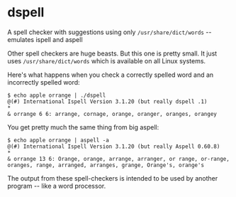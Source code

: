# dspell
A spell checker with suggestions using only `/usr/share/dict/words` -- emulates ispell and aspell

Other spell checkers are huge beasts.  But this one is pretty small.
It just uses `/usr/share/dict/words` which is available on all Linux systems.

Here's what happens when you check a correctly spelled word and an incorrectly spelled word:

```
$ echo apple orrange | ./dspell
@(#) International Ispell Version 3.1.20 (but really dspell .1)
*
& orrange 6 6: arrange, cornage, orange, oranger, oranges, orangey
```

You get pretty much the same thing from big aspell:
```
$ echo apple orrange | aspell -a
@(#) International Ispell Version 3.1.20 (but really Aspell 0.60.8)
*
& orrange 13 6: Orange, orange, arrange, arranger, or range, or-range, oranges, range, arranged, arranges, grange, Orange's, orange's
```

The output from these spell-checkers is intended to be used by another program -- like a word processor.
